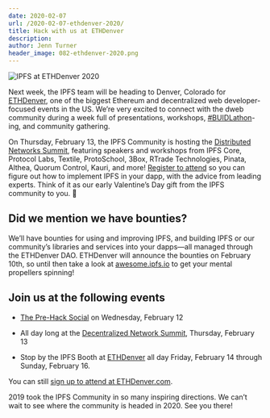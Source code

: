 ```yaml
---
date: 2020-02-07
url: /2020-02-07-ethdenver-2020/
title: Hack with us at ETHDenver
description:
author: Jenn Turner
header_image: 082-ethdenver-2020.png
---
```


![IPFS at ETHDenver 2020](https://user-images.githubusercontent.com/50103/73981264-bbe13d00-48e6-11ea-8446-033257df44bc.png)

Next week, the IPFS team will be heading to Denver, Colorado for [ETHDenver](https://www.ethdenver.com/), one of the biggest Ethereum and decentralized web developer-focused events in the US. We’re very excited to connect with the dweb community during a week full of presentations, workshops, [#BUIDLathon](https://www.ethdenver.com/buidlweek/)-ing, and community gathering.

On Thursday, February 13, the IPFS Community is hosting the [Distributed Networks Summit](https://www.eventbrite.com/e/distributed-networks-summit-ipfs-friends-tickets-86959928487?aff=protocollabs), featuring speakers and workshops from IPFS Core, Protocol Labs, Textile, ProtoSchool, 3Box, RTrade Technologies, Pinata, Althea, Quorum Control, Kauri, and more! [Register to attend](https://www.eventbrite.com/e/distributed-networks-summit-ipfs-friends-tickets-86959928487?aff=protocollabs) so you can figure out how to implement IPFS in your dapp, with the advice from leading experts. Think of it as our early Valentine’s Day gift from the IPFS community to you. 💝

## Did we mention we have bounties?

We’ll have bounties for using and improving IPFS, and building IPFS or our community’s libraries and services into your dapps—all managed through the ETHDenver DAO. ETHDenver will announce the bounties on February 10th, so until then take a look at [awesome.ipfs.io](https://awesome.ipfs.io/) to get your mental propellers spinning!

## Join us at the following events

- [The Pre-Hack Social](https://www.eventbrite.com/e/the-pre-hack-social-tickets-90279882559) on Wednesday, February 12

- All day long at the [Decentralized Network Summit](https://www.eventbrite.com/e/distributed-networks-summit-ipfs-friends-tickets-86959928487?aff=protocollabs), Thursday, February 13

- Stop by the IPFS Booth at [ETHDenver](https://www.ethdenver.com/) all day Friday, February 14 through Sunday, February 16.

You can still [sign up to attend at ETHDenver.com](https://ethdenver.devfolio.co/).

2019 took the IPFS Community in so many inspiring directions. We can’t wait to see where the community is headed in 2020. See you there!
